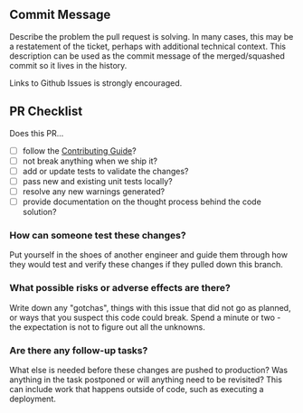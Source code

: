 ## Commit Message

Describe the problem the pull request is solving. In many cases, this may be a restatement of the ticket, perhaps with additional technical context. This description can be used as the commit message of the merged/squashed commit so it lives in the history.

Links to Github Issues is strongly encouraged.

## PR Checklist

Does this PR...

- [ ] follow the [Contributing Guide](https://github.com/theaccordance/repo-template/blob/master/.github/CONTRIBUTING.md)?
- [ ] not break anything when we ship it?
- [ ] add or update tests to validate the changes?
- [ ] pass new and existing unit tests locally?
- [ ] resolve any new warnings generated?
- [ ] provide documentation on the thought process behind the code solution?

### How can someone test these changes?

Put yourself in the shoes of another engineer and guide them through how they would test and verify these changes if they pulled down this branch.

### What possible risks or adverse effects are there?

Write down any "gotchas", things with this issue that did not go as planned, or ways that you suspect this code could break. Spend a minute or two - the expectation is not to figure out all the unknowns.

### Are there any follow-up tasks?

What else is needed before these changes are pushed to production?
Was anything in the task postponed or will anything need to be revisited? This can include work that happens outside of code, such as executing a deployment.
